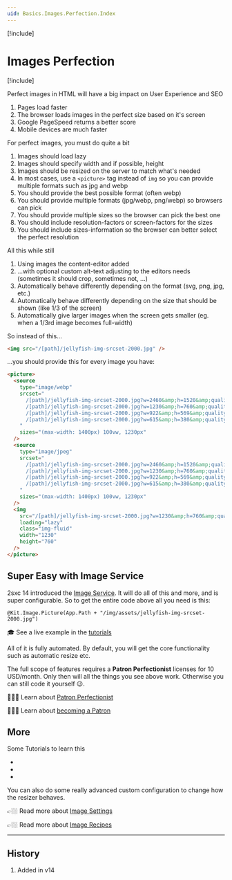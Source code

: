 ```yaml
---
uid: Basics.Images.Perfection.Index
---
```


[!include[](~/assets/features/image-resizer.md)]

# Images Perfection

[!include[](~/pages/basics/stack/_shared-float-summary.md)]
<style>  .context-box-summary .image-resizer    { visibility: visible; } </style>

Perfect images in HTML will have a big impact on User Experience and SEO

1. Pages load faster
1. The browser loads images in the perfect size based on it's screen
1. Google PageSpeed returns a better score
1. Mobile devices are much faster

For perfect images, you must do quite a bit

1. Images should load lazy
1. Images should specify width and if possible, height
1. Images should be resized on the server to match what's needed
1. In most cases, use a `<picture>` tag instead of `img` so you can provide multiple formats such as jpg and webp
1. You should provide the best possible format (often webp)
1. You should provide multiple formats (jpg/webp, png/webp) so browsers can pick
1. You should provide multiple sizes so the browser can pick the best one
1. You should include resolution-factors or screen-factors for the sizes
1. You should include sizes-information so the browser can better select the perfect resolution

All this while still

1. Using images the content-editor added
1. ...with optional custom alt-text adjusting to the editors needs (sometimes it should crop, sometimes not, ...)
1. Automatically behave differently depending on the format (svg, png, jpg, etc.)
1. Automatically behave differently depending on the size that should be shown (like 1/3 of the screen)
1. Automatically give larger images when the screen gets smaller (eg. when a 1/3rd image becomes full-width)

So instead of this...

```html
<img src="/[path]/jellyfish-img-srcset-2000.jpg" />
```

...you should provide this for every image you have:

```html
<picture>
  <source
    type="image/webp"
    srcset="
      /[path]/jellyfish-img-srcset-2000.jpg?w=2460&amp;h=1520&amp;quality=75&amp;mode=crop&amp;scale=both&amp;format=webp 2460w,
      /[path]/jellyfish-img-srcset-2000.jpg?w=1230&amp;h=760&amp;quality=75&amp;mode=crop&amp;scale=both&amp;format=webp  1230w,
      /[path]/jellyfish-img-srcset-2000.jpg?w=922&amp;h=569&amp;quality=75&amp;mode=crop&amp;scale=both&amp;format=webp    922w,
      /[path]/jellyfish-img-srcset-2000.jpg?w=615&amp;h=380&amp;quality=75&amp;mode=crop&amp;scale=both&amp;format=webp    615w
    "
    sizes="(max-width: 1400px) 100vw, 1230px"
  />
  <source
    type="image/jpeg"
    srcset="
      /[path]/jellyfish-img-srcset-2000.jpg?w=2460&amp;h=1520&amp;quality=75&amp;mode=crop&amp;scale=both 2460w,
      /[path]/jellyfish-img-srcset-2000.jpg?w=1230&amp;h=760&amp;quality=75&amp;mode=crop&amp;scale=both  1230w,
      /[path]/jellyfish-img-srcset-2000.jpg?w=922&amp;h=569&amp;quality=75&amp;mode=crop&amp;scale=both    922w,
      /[path]/jellyfish-img-srcset-2000.jpg?w=615&amp;h=380&amp;quality=75&amp;mode=crop&amp;scale=both    615w
    "
    sizes="(max-width: 1400px) 100vw, 1230px"
  />
  <img
    src="/[path]/jellyfish-img-srcset-2000.jpg?w=1230&amp;h=760&amp;quality=75&amp;mode=crop&amp;scale=both"
    loading="lazy"
    class="img-fluid"
    width="1230"
    height="760"
  />
</picture>

```

## Super Easy with Image Service

2sxc 14 introduced the [Image Service](xref:ToSic.Sxc.Services.IImageService).
It will do all of this and more, and is super configurable. So to get the entire code above all you need is this:

```razor
@Kit.Image.Picture(App.Path + "/img/assets/jellyfish-img-srcset-2000.jpg")
```

🎓 See a live example in the [tutorials](xref:Tut.Img.Picture)

All of it is fully automated.
By default, you will get the core functionality such as automatic resize etc.

The full scope of features requires a **Patron Perfectionist** licenses for 10 USD/month.
Only then will all the things you see above work.
Otherwise you can still code it yourself 😉.

🦸🏻‍♀️ Learn about [Patron Perfectionist](https://patrons.2sxc.org/features/package/015077bb-9829-4291-bf99-244d8ba3b100)

🦸🏻‍♀️ Learn about [becoming a Patron](xref:Basics.LnF.Index)

## More

Some Tutorials to learn this

* [](xref:Tut.Img.Img)
* [](xref:Tut.Img.Picture)
* [](xref:Tut.Img.Guide)

You can also do some really advanced custom configuration to change how the resizer behaves.

👉🏼 Read more about [Image Settings](xref:Basics.Configuration.Settings.Images.Index)

👉🏼 Read more about [Image Recipes](xref:Basics.Configuration.Settings.Images.Recipes)


---

## History

1. Added in v14
